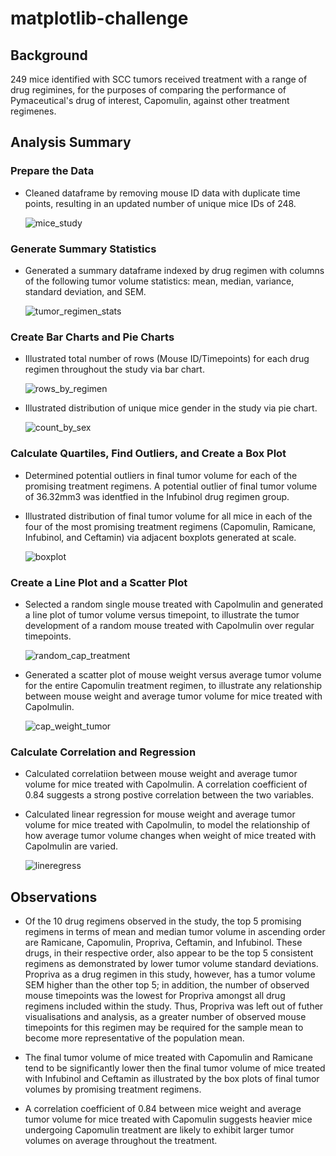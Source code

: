 # matplotlib-challenge

## Background
249 mice identified with SCC tumors received treatment with a range of drug regimines, for the purposes of comparing the performance of Pymaceutical's drug of interest, Capomulin, against other treatment regimenes.

## Analysis Summary
### Prepare the Data
* Cleaned dataframe by removing mouse ID data with duplicate time points, resulting in an updated number of unique mice IDs of 248.

    ![mice_study](Pymaceuticals/images/mice_study.png)

### Generate Summary Statistics
* Generated a summary dataframe indexed by drug regimen with columns of the following tumor volume statistics: mean, median, variance, standard deviation, and SEM.

    ![tumor_regimen_stats](Pymaceuticals/images/tumor_regimen_stats.png)

### Create Bar Charts and Pie Charts
* Illustrated total number of rows (Mouse ID/Timepoints) for each drug regimen throughout the study via bar chart.

    ![rows_by_regimen](Pymaceuticals/images/rows_by_regimen.png)

* Illustrated distribution of unique mice gender in the study via pie chart.

    ![count_by_sex](Pymaceuticals/images/count_by_sex.png)

### Calculate Quartiles, Find Outliers, and Create a Box Plot
* Determined potential outliers in final tumor volume for each of the promising treatment regimens. A potential outlier of final tumor volume of 36.32mm3 was identfied in the Infubinol drug regimen group.
* Illustrated distribution of final tumor volume for all mice in each of the four of the most promising treatment regimens (Capomulin, Ramicane, Infubinol, and Ceftamin) via adjacent boxplots generated at scale.

    ![boxplot](Pymaceuticals/images/boxplot.png)

### Create a Line Plot and a Scatter Plot
* Selected a random single mouse treated with Capolmulin and generated a line plot of tumor volume versus timepoint, to illustrate the tumor development of a random mouse treated with Capolmulin over regular timepoints.

    ![random_cap_treatment](Pymaceuticals/images/random_cap_treatment.png)

* Generated a scatter plot of mouse weight versus average tumor volume for the entire Capomulin treatment regimen, to illustrate any relationship between mouse weight and average tumor volume for mice treated with Capolmulin.

    ![cap_weight_tumor](Pymaceuticals/images/cap_weight_tumor.png)

### Calculate Correlation and Regression
* Calculated correlatiion between mouse weight and average tumor volume for mice treated with Capolmulin. A correlation coefficient of 0.84 suggests a strong postive correlation between the two variables.
* Calculated linear regression for mouse weight and average tumor volume for mice treated with Capolmulin, to model the relationship of how average tumor volume changes when weight of mice treated with Capolmulin are varied.

    ![lineregress](Pymaceuticals/images/linregress.png)

## Observations
* Of the 10 drug regimens observed in the study, the top 5 promising regimens in terms of mean and median tumor volume in ascending order are Ramicane, Capomulin, Propriva, Ceftamin, and Infubinol. These drugs, in their respective order, also appear to be the top 5 consistent regimens as demonstrated by lower tumor volume standard deviations. Propriva as a drug regimen in this study, however, has a tumor volume SEM higher than the other top 5; in addition, the number of observed mouse timepoints was the lowest for Propriva amongst all drug regimens included within the study. Thus, Propriva was left out of futher visualisations and analysis, as a greater number of observed mouse timepoints for this regimen may be required for the sample mean to become more representative of the population mean.

* The final tumor volume of mice treated with Capomulin and Ramicane tend to be significantly lower then the final tumor volume of mice treated with Infubinol and Ceftamin as illustrated by the box plots of final tumor volumes by promising treatment regimens.

* A correlation coefficient of 0.84 between mice weight and average tumor volume for mice treated with Capomulin suggests heavier mice undergoing Capomulin treatment are likely to exhibit larger tumor volumes on average throughout the treatment.
